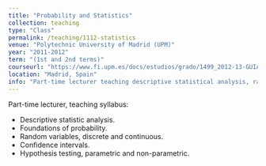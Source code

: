 ```yaml
---
title: "Probability and Statistics"
collection: teaching
type: "Class"
permalink: /teaching/1112-statistics
venue: "Polytechnic University of Madrid (UPM)"
year: "2011-2012"
term: "(1st and 2nd terms)"
courseurl: "https://www.fi.upm.es/docs/estudios/grado/1499_2012-13-GUIA-Probabilidades%20y%20Estadistica%20I_1ersemestre.pdf"
location: "Madrid, Spain"
info: "Part-time lecturer teaching descriptive statistical analysis, random variables, confidence intervals and hypothesis testing."
---
```


Part-time lecturer, teaching syllabus:

* Descriptive statistic analysis.
* Foundations of probability.
* Random variables, discrete and continuous.
* Confidence intervals.
* Hypothesis testing, parametric and non-parametric.
